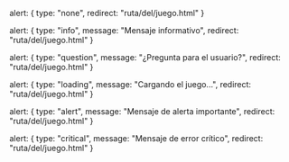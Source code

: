 alert: {
    type: "none",
    redirect: "ruta/del/juego.html"
}

alert: {
    type: "info",
    message: "Mensaje informativo",
    redirect: "ruta/del/juego.html"
}

alert: {
    type: "question",
    message: "¿Pregunta para el usuario?",
    redirect: "ruta/del/juego.html"
}

alert: {
    type: "loading",
    message: "Cargando el juego...",
    redirect: "ruta/del/juego.html"
}

alert: {
    type: "alert",
    message: "Mensaje de alerta importante",
    redirect: "ruta/del/juego.html"
}

alert: {
    type: "critical",
    message: "Mensaje de error crítico",
    redirect: "ruta/del/juego.html"
}